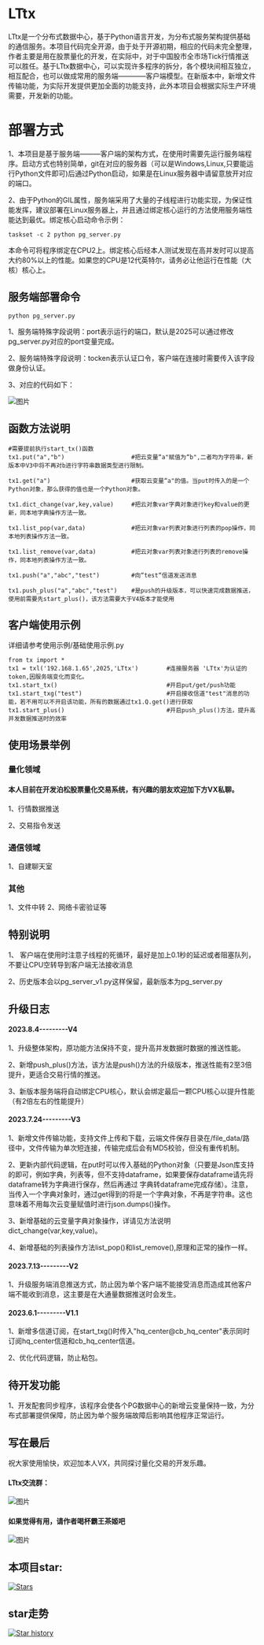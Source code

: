 # LTtx
LTtx是一个分布式数据中心，基于Python语言开发，为分布式服务架构提供基础的通信服务。本项目代码完全开源，由于处于开源初期，相应的代码未完全整理，作者主要是用在股票量化的开发，在实际中，对于中国股市全市场Tick行情推送可以胜任。基于LTtx数据中心，可以实现许多程序的拆分，各个模块间相互独立，相互配合，也可以做成常用的服务端————客户端模型。在新版本中，新增文件传输功能，为实际开发提供更加全面的功能支持，此外本项目会根据实际生产环境需要，开发新的功能。
# 部署方式
1、本项目是基于服务端———客户端的架构方式，在使用时需要先运行服务端程序。启动方式也特别简单，git在对应的服务器（可以是Windows,Linux,只要能运行Python文件即可)后通过Python启动，如果是在Linux服务器中请留意放开对应的端口。

2、由于Python的GIL属性，服务端采用了大量的子线程进行功能实现，为保证性能发挥，建议部署在Linux服务器上，并且通过绑定核心运行的方法使用服务端性能达到最优。绑定核心启动命令示例：
```
taskset -c 2 python pg_server.py
```
本命令可将程序绑定在CPU2上。绑定核心后经本人测试发现在高并发时可以提高大约80%以上的性能。如果您的CPU是12代英特尔，请务必让他运行在性能（大核）核心上。

##

## 服务端部署命令
```
python pg_server.py
```
1、服务端特殊字段说明：port表示运行的端口，默认是2025可以通过修改pg_server.py对应的port变量完成。

2、服务端特殊字段说明：tocken表示认证口令，客户端在连接时需要传入该字段做身份认证。

3、对应的代码如下：

![图片](https://github.com/95ge/LTtx/assets/92923254/90a2b4fa-c7a0-4d8d-83b3-08191342a688)

##
## 函数方法说明
````
#需要提前执行start_tx()函数
tx1.put("a","b")                   #把云变量“a"赋值为“b",二者均为字符串，新版本中V3中将不再对b进行字符串数据类型进行限制。  

tx1.get("a")                       #获取云变量“a"的值。当put时传入的是一个Python对象，那么获得的值也是一个Python对象。  

tx1.dict_change(var,key,value)     #把云对象var字典对象进行key和value的更新，同本地字典操作方法一致。     

tx1.list_pop(var,data)             #把云对象var列表对象进行列表的pop操作，同本地列表操作方法一致。  

tx1.list_remove(var,data)          #把云对象var列表对象进行列表的remove操作，同本地列表操作方法一致。  

tx1.push("a","abc","test")         #向“test“信道发送消息

tx1.push_plus("a","abc","test")    #是push的升级版本，可以快速完成数据推送，使用前需要先start_plus()，该方法需要大于V4版本才能使用

````

## 客户端使用示例
详细请参考使用示例/基础使用示例.py
```
from tx import *
tx1 = txl('192.168.1.65',2025,'LTtx')        #连接服务器 'LTtx'为认证的token,因服务端变化而变化。
tx1.start_tx()                               #开启put/get/push功能
tx1.start_txg("test")                        #开启接收信道"test"消息的功能，若不用可以不开启该功能，所有的数据通过tx1.Q.get()进行获取
tx1.start_plus()                             #开启push_plus()方法，提升高并发数据推送时的效率
```

## 使用场景举例
### 量化领域
#### 本人目前在开发泊松股票量化交易系统，有兴趣的朋友欢迎加下方VX私聊。
1、行情数据推送

2、交易指令发送

### 通信领域
1、自建聊天室

### 其他
1、文件中转
2、网络卡密验证等


## 


## 特别说明
1、 客户端在使用时注意子线程的死循环，最好是加上0.1秒的延迟或者阻塞队列，不要让CPU空转导到客户端无法接收消息

2、历史版本会以pg_server_v1.py这样保留，最新版本为pg_server.py


## 升级日志

#### 2023.8.4---------V4
1、升级整体架构，原功能方法保持不变，提升高并发数据时数据的推送性能。

2、新增push_plus()方法，该方法是push()方法的升级版本，推送性能有2至3倍提升，更适合交易行情的推送。

3、新版本服务端将自动绑定CPU核心，默认会绑定最后一颗CPU核心以提升性能（有2倍左右的性能提升）

#### 2023.7.24---------V3
1、新增文件传输功能，支持文件上传和下载，云端文件保存目录在/file_data/路径中，文件传输为单次短连接，传输完成后会有MD5校验，但没有重传机制。

2、更新内部代码逻辑，在put时可以传入基础的Python对象（只要是Json库支持的即可，例如字典，列表等，但不支持dataframe，如果要保存dataframe请先将dataframe转为字典进行保存，然后再通过
字典转dataframe完成存储）。注意，当传入一个字典对象时，通过get得到的将是一个字典对象，不再是字符串。这也意味着不用每次云变量赋值时进行json.dumps()操作。

3、新增基础的云变量字典对象操作，详请见方法说明dict_change(var,key,value)。

4、新增基础的列表操作方法list_pop()和list_remove(),原理和正常的操作一样。


#### 2023.7.13---------V2

1、升级服务端消息推送方式，防止因为单个客户端不能接受消息而造成其他客户端不能收到消息，这主要是在大通量数据推送时会发生。

#### 2023.6.1---------V1.1  
1、新增多信道订阅，在start_txg()时传入"hq_center@cb_hq_center"表示同时订阅hq_center信道和cb_hq_center信道。

2、优化代码逻辑，防止粘包。

## 待开发功能


1、开发配套同步程序，该程序会使各个PG数据中心的新增云变量保持一致，为分布式部署提供保障，防止因为单个服务端故障后影响其他程序正常运行。

## 写在最后
祝大家使用愉快，欢迎加本人VX，共同探讨量化交易的开发乐趣。

#### LTtx交流群：
![图片](https://github.com/95ge/LTtx/assets/92923254/59877dba-6988-4ede-920d-6691266440ca)


#### 如果觉得有用，请作者喝杯霸王茶姬吧
![图片](https://github.com/95ge/LTtx/assets/92923254/f811f343-cc88-42ff-b82e-371404c58437)

## 本项目star:
[![Stars](https://img.shields.io/github/stars/95ge/LTtx.svg)](https://github.com/95ge/LTtx)

## star走势
[![Star history](https://star-history.t9t.io/#95ge/LTtx)](https://star-history.t9t.io/#95ge/LTtx)







